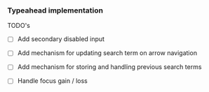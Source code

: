 ### Typeahead implementation

TODO's
- [ ] Add secondary disabled input
- [ ] Add mechanism for updating search term on arrow navigation
- [ ] Add mechanism for storing and handling previous search terms
- [ ] Handle focus gain / loss

